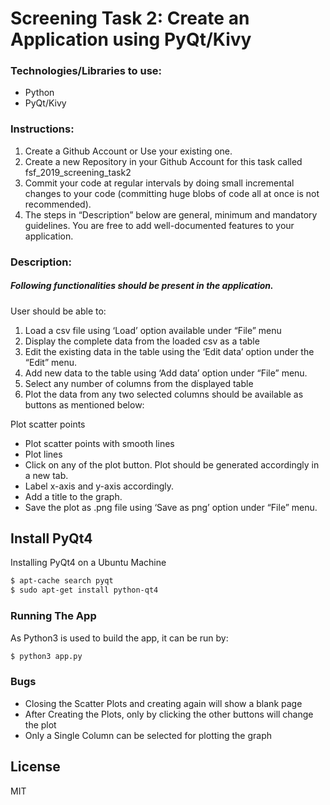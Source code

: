 # Screening Task 2: Create an Application using PyQt/Kivy
### Technologies/Libraries to use:

- Python
- PyQt/Kivy

### Instructions:

1. Create a Github Account or Use your existing one.
2. Create a new Repository in your Github Account for this task called fsf_2019_screening_task2
3. Commit your code at regular intervals by doing small incremental changes to your code (committing huge blobs of code all at once is not recommended).
4. The steps in “Description” below are general, minimum and mandatory guidelines. You are free to add well-documented features to your application.

### Description:

##### Following functionalities should be present in the application.

User should be able to:

1. Load a csv file using ‘Load’ option available under “File” menu
2. Display the complete data from the loaded csv as a table
3. Edit the existing data in the table using the ‘Edit data’ option under the “Edit” menu.
4. Add new data to the table using ‘Add data’ option under “File” menu.
5. Select any number of columns from the displayed table
6. Plot the data from any two selected columns should be available as buttons as mentioned below:

Plot scatter points
- Plot scatter points with smooth lines
- Plot lines
- Click on any of the plot button. Plot should be generated accordingly in a new tab.
- Label x-axis and y-axis accordingly.
- Add a title to the graph.
- Save the plot as .png file using ‘Save as png’ option under “File” menu.

## Install PyQt4
Installing PyQt4 on a Ubuntu Machine
```sh
$ apt-cache search pyqt
$ sudo apt-get install python-qt4
```

### Running The App
As Python3 is used to build the app, it can be run by: 
```sh
$ python3 app.py
```
### Bugs

- Closing the Scatter Plots and creating again will show a blank page
- After Creating the Plots, only by clicking the other buttons will change the plot
- Only a Single Column can be selected for plotting the graph

License
----

MIT
